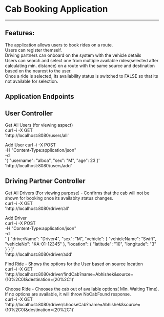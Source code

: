 # Cab Booking Application
 ---------------------------------------
Features:
 ---------------------------------------     
 
The application allows users to book rides on a route.   
Users can register themself.    
Driving partners can onboard on the system with the vehicle details     
Users can search and select one from multiple available rides(selected after calculating min. distance) on a route with the same source and destination based on the nearest to the user.    
Once a ride is selected, its availability status is switched to FALSE so that its not available for selection.     


Application Endpoints
---------------------------------

User Controller
----------------------

Get All Users (for viewing aspect)        
curl -i -X GET \
 'http://localhost:8080/users/all'      

Add User
curl -i -X POST \
   -H "Content-Type:application/json" \
   -d \
'{
  "username": "alboa",
  "sex": "M",
  "age": 23
}' \
 'http://localhost:8080/users/add'       

 Driving Partner Controller
----------------------      

Get All Drivers (For viewing purpose) - Confirms that the cab will not be shown for booking once its availabity status changes.     
curl -i -X GET \
 'http://localhost:8080/driver/all'      

 Add Driver        
 curl -i -X POST \
   -H "Content-Type:application/json" \
   -d \
'    {
        "driverName": "Driver4",
        "sex": "M",
        "vehicle": {
            "vehicleName": "Swift",
            "vehicleNo": "KA-01-12345"
        },
        "location": {
            "latitude": "10",
            "longitude": "3"
        }
    }
]' \
 'http://localhost:8080/driver/add'          

   
 Find Ride - Shows the options for the User based on source location         
 curl -i -X GET \
 'http://localhost:8080/driver/findCab?name=Abhishek&source=(10%2C0)&destination=(20%2C1)'      

      
 Choose Ride - Chooses the cab out of available options( Min. Waiting Time).            
 If no options are available, it will throw NoCabFound response.      
 curl -i -X GET \
 'http://localhost:8080/driver/chooseCab?name=Abhishek&source=(10%2C0)&destination=(20%2C1)'      

 
 

 


 
